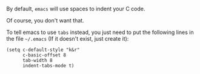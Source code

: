 By default, `emacs` will use spaces to indent your C code.

Of course, you don't want that.

To tell emacs to use `tabs` instead, you just need to put the following lines in the file `~/.emacs` (If it doesn't exist, just create it):

```Emacs
(setq c-default-style "k&r"
      c-basic-offset 8
      tab-width 8
      indent-tabs-mode t)
```